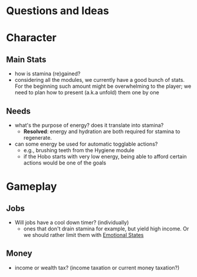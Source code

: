 # Questions and Ideas

# Character

## Main Stats

- how is stamina (re)gained?
- considering all the modules, we currently have a good bunch of stats. For the beginning such amount might be overwhelming to the player; we need to plan how to present (a.k.a unfold) them one by one

## Needs

- what's the purpose of energy? does it translate into stamina?
  - **Resolved**: energy and hydration are both required for stamina to regenerate.
- can some energy be used for automatic togglable actions?
  - e.g., brushing teeth from the Hygiene module
  - if the Hobo starts with very low energy, being able to afford certain actions would be one of the goals

# Gameplay

## Jobs

- Will jobs have a cool down timer? (individually)
  - ones that don't drain stamina for example, but yield high income. Or we should rather limit them with [Emotional States](https://www.notion.so/bcd801cf-b933-418b-819d-3c163a8c8b7d)

## Money

- income or wealth tax? (income taxation or current money taxation?)